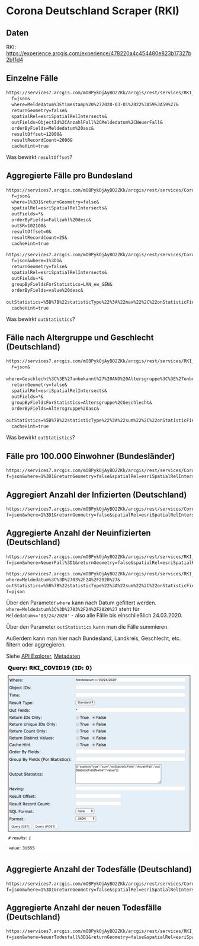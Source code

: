 # Corona Deutschland Scraper (RKI)

## Daten

RKI: <https://experience.arcgis.com/experience/478220a4c454480e823b17327b2bf1d4>

## Einzelne Fälle

```text
https://services7.arcgis.com/mOBPykOjAyBO2ZKk/arcgis/rest/services/RKI_COVID19/FeatureServer/0/query?
  f=json&
  where=Meldedatum%3Etimestamp%20%272020-03-01%2022%3A59%3A59%27&
  returnGeometry=false&
  spatialRel=esriSpatialRelIntersects&
  outFields=ObjectId%2CAnzahlFall%2CMeldedatum%2CNeuerFall&
  orderByFields=Meldedatum%20asc&
  resultOffset=12000&
  resultRecordCount=2000&
  cacheHint=true
```

Was bewirkt `resultOffset`?

## Aggregierte Fälle pro Bundesland

```text
https://services7.arcgis.com/mOBPykOjAyBO2ZKk/arcgis/rest/services/Coronaf%C3%A4lle_in_den_Bundesl%C3%A4ndern/FeatureServer/0/query?
  f=json&
  where=1%3D1&returnGeometry=false&
  spatialRel=esriSpatialRelIntersects&
  outFields=*&
  orderByFields=Fallzahl%20desc&
  outSR=102100&
  resultOffset=0&
  resultRecordCount=25&
  cacheHint=true
```

```text
https://services7.arcgis.com/mOBPykOjAyBO2ZKk/arcgis/rest/services/Coronaf%C3%A4lle_in_den_Bundesl%C3%A4ndern/FeatureServer/0/query?
  f=json&where=1%3D1&
  returnGeometry=false&
  spatialRel=esriSpatialRelIntersects&
  outFields=*&
  groupByFieldsForStatistics=LAN_ew_GEN&
  orderByFields=value%20desc&
  outStatistics=%5B%7B%22statisticType%22%3A%22max%22%2C%22onStatisticField%22%3A%22faelle_100000_EW%22%2C%22outStatisticFieldName%22%3A%22value%22%7D%5D&
  cacheHint=true
```

Was bewirkt `outStatistics`?

## Fälle nach Altergruppe und Geschlecht (Deutschland)

```text
https://services7.arcgis.com/mOBPykOjAyBO2ZKk/arcgis/rest/services/RKI_COVID19/FeatureServer/0/query?
  f=json&
  where=Geschlecht%3C%3E%27unbekannt%27%20AND%20Altersgruppe%3C%3E%27unbekannt%27&
  returnGeometry=false&
  spatialRel=esriSpatialRelIntersects&
  outFields=*&
  groupByFieldsForStatistics=Altersgruppe%2CGeschlecht&
  orderByFields=Altersgruppe%20asc&
  outStatistics=%5B%7B%22statisticType%22%3A%22sum%22%2C%22onStatisticField%22%3A%22AnzahlFall%22%2C%22outStatisticFieldName%22%3A%22value%22%7D%5D&
  cacheHint=true
```

Was bewirkt `outStatistics`?

## Fälle pro 100.000 Einwohner (Bundesländer)

```text
https://services7.arcgis.com/mOBPykOjAyBO2ZKk/arcgis/rest/services/Coronaf%C3%A4lle_in_den_Bundesl%C3%A4ndern/FeatureServer/0/query?f=json&where=1%3D1&returnGeometry=false&spatialRel=esriSpatialRelIntersects&outFields=*&groupByFieldsForStatistics=LAN_ew_GEN&orderByFields=value%20desc&outStatistics=%5B%7B%22statisticType%22%3A%22max%22%2C%22onStatisticField%22%3A%22faelle_100000_EW%22%2C%22outStatisticFieldName%22%3A%22value%22%7D%5D&cacheHint=true
```

## Aggregiert Anzahl der Infizierten (Deutschland)

```text
https://services7.arcgis.com/mOBPykOjAyBO2ZKk/arcgis/rest/services/Coronaf%C3%A4lle_in_den_Bundesl%C3%A4ndern/FeatureServer/0/query?f=json&where=1%3D1&returnGeometry=false&spatialRel=esriSpatialRelIntersects&outFields=*&outStatistics=%5B%7B%22statisticType%22%3A%22sum%22%2C%22onStatisticField%22%3A%22Fallzahl%22%2C%22outStatisticFieldName%22%3A%22value%22%7D%5D&outSR=102100&cacheHint=true
```

## Aggregierte Anzahl der Neuinfizierten (Deutschland)

```text
https://services7.arcgis.com/mOBPykOjAyBO2ZKk/arcgis/rest/services/RKI_COVID19/FeatureServer/0/query?f=json&where=NeuerFall%3D1&returnGeometry=false&spatialRel=esriSpatialRelIntersects&outFields=*&outStatistics=%5B%7B%22statisticType%22%3A%22sum%22%2C%22onStatisticField%22%3A%22AnzahlFall%22%2C%22outStatisticFieldName%22%3A%22value%22%7D%5D&cacheHint=true
```

```text
https://services7.arcgis.com/mOBPykOjAyBO2ZKk/arcgis/rest/services/RKI_COVID19/FeatureServer/0/query?
where=Meldedatum%3C%3D%2703%2F24%2F2020%27&
outStatistics=%5B%7B%22statisticType%22%3A%22sum%22%2C%22onStatisticField%22%3A%22AnzahlFall%22%2C%22outStatisticFieldName%22%3A%22value%22%7D%5D&having=&
f=pjson
```

Über den Parameter `where` kann nach Datum gefiltert werden. `where=Meldedatum%3C%3D%2703%2F24%2F2020%27` steht für `Meldedatum<='03/24/2020'` - also alle Fälle bis einschließlich 24.03.2020.  

Über den Parameter `outStatistics` kann man die Fälle summieren.

Außerdem kann man hier nach Bundesland, Landkreis, Geschlecht, etc. filtern oder aggregieren.

Siehe [API Explorer](https://services7.arcgis.com/mOBPykOjAyBO2ZKk/arcgis/rest/services/RKI_COVID19/FeatureServer/0/query?where=Meldedatum%3C%3D%2703%2F24%2F2020%27&objectIds=&time=&resultType=standard&outFields=*&returnIdsOnly=false&returnUniqueIdsOnly=false&returnCountOnly=false&returnDistinctValues=false&cacheHint=false&orderByFields=&groupByFieldsForStatistics=&outStatistics=%5B%7B%22statisticType%22%3A%22sum%22%2C%22onStatisticField%22%3A%22AnzahlFall%22%2C%22outStatisticFieldName%22%3A%22value%22%7D%5D&having=&resultOffset=&resultRecordCount=&sqlFormat=none&f=html),
[Metadaten](https://services7.arcgis.com/mOBPykOjAyBO2ZKk/ArcGIS/rest/services/RKI_COVID19/FeatureServer/0)

![](img/api_explorer.png)

## Aggregierte Anzahl der Todesfälle (Deutschland)

```text
https://services7.arcgis.com/mOBPykOjAyBO2ZKk/arcgis/rest/services/Coronaf%C3%A4lle_in_den_Bundesl%C3%A4ndern/FeatureServer/0/query?f=json&where=1%3D1&returnGeometry=false&spatialRel=esriSpatialRelIntersects&outFields=*&outStatistics=%5B%7B%22statisticType%22%3A%22sum%22%2C%22onStatisticField%22%3A%22Death%22%2C%22outStatisticFieldName%22%3A%22value%22%7D%5D&cacheHint=true
```

## Aggregierte Anzahl der neuen Todesfälle (Deutschland)

```text
https://services7.arcgis.com/mOBPykOjAyBO2ZKk/arcgis/rest/services/RKI_COVID19/FeatureServer/0/query?f=json&where=NeuerTodesfall%3D1&returnGeometry=false&spatialRel=esriSpatialRelIntersects&outFields=*&outStatistics=%5B%7B%22statisticType%22%3A%22sum%22%2C%22onStatisticField%22%3A%22AnzahlTodesfall%22%2C%22outStatisticFieldName%22%3A%22value%22%7D%5D&cacheHint=true
```
